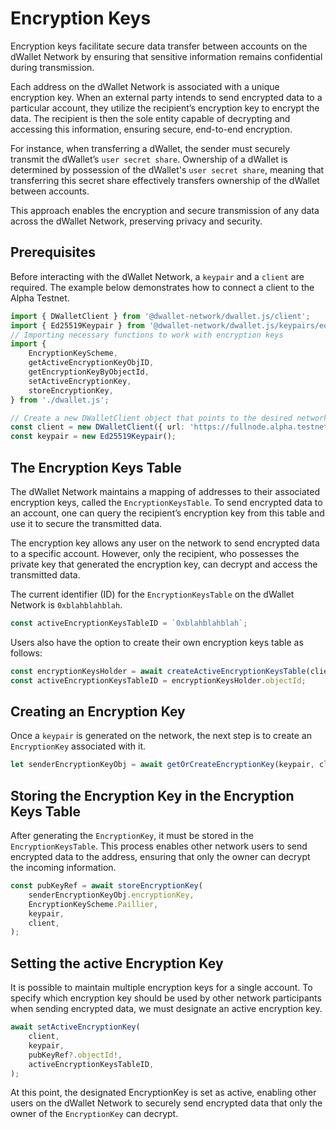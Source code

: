 # Encryption Keys

Encryption keys facilitate secure data transfer between accounts on the dWallet Network by ensuring that sensitive information remains confidential during transmission.

Each address on the dWallet Network is associated with a unique encryption key. When an external party intends to send encrypted data to a particular account, they utilize the recipient’s encryption key to encrypt the data. The recipient is then the sole entity capable of decrypting and accessing this information, ensuring secure, end-to-end encryption.

For instance, when transferring a dWallet, the sender must securely transmit the dWallet’s `user secret share`. Ownership of a dWallet is determined by possession of the dWallet's `user secret share`, meaning that transferring this secret share effectively transfers ownership of the dWallet between accounts.

This approach enables the encryption and secure transmission of any data across the dWallet Network, preserving privacy and security.

## Prerequisites

Before interacting with the dWallet Network, a `keypair` and a `client` are required. The example below demonstrates how to connect a client to the Alpha Testnet.

```typescript
import { DWalletClient } from '@dwallet-network/dwallet.js/client';
import { Ed25519Keypair } from '@dwallet-network/dwallet.js/keypairs/ed25519';
// Importing necessary functions to work with encryption keys
import {
    EncryptionKeyScheme,
    getActiveEncryptionKeyObjID,
    getEncryptionKeyByObjectId,
    setActiveEncryptionKey,
    storeEncryptionKey,
} from './dwallet.js';

// Create a new DWalletClient object that points to the desired network
const client = new DWalletClient({ url: 'https://fullnode.alpha.testnet.dwallet.cloud' });
const keypair = new Ed25519Keypair();
```

## The Encryption Keys Table
The dWallet Network maintains a mapping of addresses to their associated encryption keys, called the `EncryptionKeysTable`. To send encrypted data to an account, one can query the recipient’s encryption key from this table and use it to secure the transmitted data.

The encryption key allows any user on the network to send encrypted data to a specific account. However, only the recipient, who possesses the private key that generated the encryption key, can decrypt and access the transmitted data.

The current identifier (ID) for the `EncryptionKeysTable` on the dWallet Network is `0xblahblahblah`.
```typescript
const activeEncryptionKeysTableID = `0xblahblahblah`;
```

Users also have the option to create their own encryption keys table as follows:
```typescript
const encryptionKeysHolder = await createActiveEncryptionKeysTable(client, keypair);
const activeEncryptionKeysTableID = encryptionKeysHolder.objectId;
```

## Creating an Encryption Key

Once a `keypair` is generated on the network, the next step is to create an `EncryptionKey` associated with it.
```typescript
let senderEncryptionKeyObj = await getOrCreateEncryptionKey(keypair, client, activeEncryptionKeysTableID);
```

## Storing the Encryption Key in the Encryption Keys Table

After generating the `EncryptionKey`, it must be stored in the `EncryptionKeysTable`. 
This process enables other network users to send encrypted data to the address, ensuring that only the owner can decrypt the incoming information.
```typescript
const pubKeyRef = await storeEncryptionKey(
    senderEncryptionKeyObj.encryptionKey,
    EncryptionKeyScheme.Paillier,
    keypair,
    client,
);
```

## Setting the active Encryption Key

It is possible to maintain multiple encryption keys for a single account. To specify which encryption key should be used by other network participants when sending encrypted data, we must designate an active encryption key.
```typescript
await setActiveEncryptionKey(
    client,
    keypair,
    pubKeyRef?.objectId!,
    activeEncryptionKeysTableID,
);
```

At this point, the designated EncryptionKey is set as active, enabling other users on the dWallet Network to securely send encrypted data that only the owner of the `EncryptionKey` can decrypt.